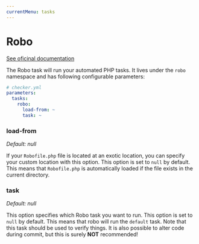 ```yaml
---
currentMenu: tasks
---
```


# Robo

[See oficinal documentation](http://robo.li/)

The Robo task will run your automated PHP tasks.
It lives under the `robo` namespace and has following configurable parameters:

```yml
# checker.yml
parameters:
  tasks:
    robo:
      load-from: ~
      task: ~
```

### load-from

*Default: null*

If your `Robofile.php` file is located at an exotic location,
you can specify your custom location with this option.
This option is set to `null` by default.
This means that `Robofile.php` is automatically loaded if the file exists in the current directory.

### task

*Default: null*

This option specifies which Robo task you want to run.
This option is set to `null` by default.
This means that robo will run the `default` task.
Note that this task should be used to verify things. 
It is also possible to alter code during commit, but this is surely **NOT** recommended!
